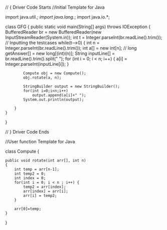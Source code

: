 // { Driver Code Starts
//Initial Template for Java

import java.util.*;
import java.lang.*;
import java.io.*;

class GFG {
	public static void main(String[] args) throws IOException
	{
	        BufferedReader br =
            new BufferedReader(new InputStreamReader(System.in));
        int t =
            Integer.parseInt(br.readLine().trim()); // Inputting the testcases
        while(t-->0)
        {
            int n = Integer.parseInt(br.readLine().trim());
            int a[] = new int[n];
            // long getAnswer[] = new long[(int)(n)];
            String inputLine[] = br.readLine().trim().split(" ");
            for (int i = 0; i < n; i++) {
                a[i] = Integer.parseInt(inputLine[i]);
            }
            
            Compute obj = new Compute();
            obj.rotate(a, n);
            
            StringBuilder output = new StringBuilder();
            for(int i=0;i<n;i++)
                output.append(a[i]+" ");
            System.out.println(output);
            
        }
	}
}

// } Driver Code Ends


//User function Template for Java

class Compute {
    
    public void rotate(int arr[], int n)
    {
        int temp = arr[n-1];
        int temp2 = 0;
        int index = 0;
        for(int i = 0; i < n ; i++) {
            temp2 = arr[index];
            arr[index] = arr[i];
            arr[i] = temp2;
        }
        
        arr[0]=temp;
    }
}